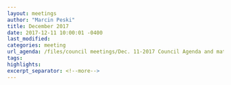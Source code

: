 ```yaml
---
layout: meetings
author: "Marcin Peski"
title: December 2017
date: 2017-12-11 10:00:01 -0400
last_modified: 
categories: meeting
url_agenda: /files/council meetings/Dec. 11-2017 Council Agenda and materials.pdf
tags: 
highlights: 
excerpt_separator: <!--more-->
---
```

<!--more-->
